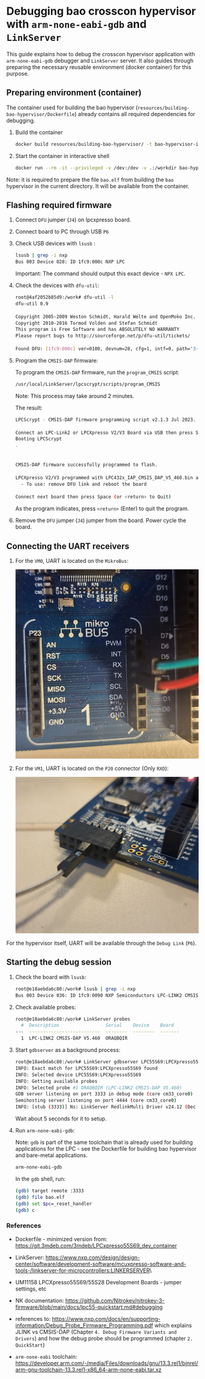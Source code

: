 # Debugging bao crosscon hypervisor with `arm-none-eabi-gdb` and `LinkServer`

This guide explains how to debug the crosscon hypervisor application with
`arm-none-eabi-gdb` debugger and `LinkServer` server. It also guides through
preparing the necessary reusable environment (docker container) for this
purpose.

## Preparing environment (container)

The container used for building the bao hypervisor
(`resources/building-bao-hypervisor/Dockerfile`) already contains all required
dependencies for debugging.

1. Build the container

    ```bash
    docker build resources/building-bao-hypervisor/ -t bao-hypervisor-image
    ```

2. Start the container in interactive shell

    ```bash
    docker run --rm -it --privileged -v /dev:/dev -v .:/workdir bao-hypervisor-image bash
    ```

Note: it is required to prepare the file `bao.elf` from building the `bao`
hypervisor in the current directory. It will be available from the container.

## Flashing required firmware

1. Connect `DFU` jumper (`J4`) on lpcxpresso board.

2. Connect board to PC through USB `P6`

3. Check USB devices with `lsusb` :

    ```bash
    lsusb | grep -i nxp
    Bus 003 Device 028: ID 1fc9:000c NXP LPC
    ```

    Important: The command should output this exact device - `NPX LPC`.

4. Check the devices with `dfu-util`:

    ```bash
    root@4af2052b85d9:/work# dfu-util -l
    dfu-util 0.9

    Copyright 2005-2009 Weston Schmidt, Harald Welte and OpenMoko Inc.
    Copyright 2010-2016 Tormod Volden and Stefan Schmidt
    This program is Free Software and has ABSOLUTELY NO WARRANTY
    Please report bugs to http://sourceforge.net/p/dfu-util/tickets/

    Found DFU: [1fc9:000c] ver=0100, devnum=28, cfg=1, intf=0, path="3-1", alt=0, name="DFU", serial="ABCD"
    ```

5. Program the `CMSIS-DAP` firmware:

    To program the `CMSIS-DAP` firmware, run the `program_CMSIS` script:

    ```bash
    /usr/local/LinkServer/lpcscrypt/scripts/program_CMSIS 
    ```

    Note: This process may take around 2 minutes.

    The result:

    ```bash
    LPCScrypt - CMSIS-DAP firmware programming script v2.1.3 Jul 2023.

    Connect an LPC-Link2 or LPCXpresso V2/V3 Board via USB then press Space.
    Booting LPCScrypt
    .


    CMSIS-DAP firmware successfully programmed to flash.

    LPCXpresso V2/V3 programmed with LPC432x_IAP_CMSIS_DAP_V5_460.bin and has the uniqueID: ORAQBQIR
      - To use: remove DFU link and reboot the board

    Connect next board then press Space (or <return> to Quit)
    ```

    As the program indicates, press `<return>` (Enter) to quit the program.

6. Remove the `DFU` jumper (`J4`) jumper from the board. Power cycle the board.

## Connecting the UART receivers

1. For the `VM0`, UART is located on the `MikroBus`:

    ![UART for VM0](../resources/images/debugging-bao-crosscon-hv/uart-vm0.png)

2. For the `VM1`, UART is located on the `P20` connector (Only `RXD`):

    ![UART for VM1](../resources/images/debugging-bao-crosscon-hv/uart-vm1.png)

For the hypervisor itself, UART will be available through the `Debug Link`
(`P6`).

## Starting the debug session

1. Check the board with `lsusb`:

    ```bash
    root@e18aebda6c80:/work# lsusb | grep -i nxp
    Bus 003 Device 036: ID 1fc9:0090 NXP Semiconductors LPC-LINK2 CMSIS-DAP V5.460
    ```

2. Check available probes:

    ```bash
    root@e18aebda6c80:/work# LinkServer probes
      #  Description                 Serial    Device    Board
    ---  --------------------------  --------  --------  -------
      1  LPC-LINK2 CMSIS-DAP V5.460  ORAQBQIR
    ```

3. Start `gdbserver` as a background process:

    ```bash
    root@e18aebda6c80:/work# LinkServer gdbserver LPC55S69:LPCXpresso55S69 &
    INFO: Exact match for LPC55S69:LPCXpresso55S69 found
    INFO: Selected device LPC55S69:LPCXpresso55S69
    INFO: Getting available probes
    INFO: Selected probe #1 ORAQBQIR (LPC-LINK2 CMSIS-DAP V5.460)
    GDB server listening on port 3333 in debug mode (core cm33_core0)
    Semihosting server listening on port 4444 (core cm33_core0)
    INFO: [stub (3333)] Ns: LinkServer RedlinkMulti Driver v24.12 (Dec 18 2024 18:40:01 - crt_emu_cm_redlink build 869)
    ```

    Wait about 5 seconds for it to setup.

4. Run `arm-none-eabi-gdb`:

    Note: `gdb` is part of the same toolchain that is already used for building
    applications for the LPC - see the Dockerfile for building bao hypervisor
    and bare-metal applications.

    ```bash
    arm-none-eabi-gdb
    ```

    In the `gdb` shell, run:

    ```bash
    (gdb) target remote :3333
    (gdb) file bao.elf
    (gdb) set $pc=_reset_handler
    (gdb) c 
    ```

### References

- Dockerfile - minimized version from:
  <https://git.3mdeb.com/3mdeb/LPCxpresso55S69_dev_container>

- LinkServer:
  <https://www.nxp.com/design/design-center/software/development-software/mcuxpresso-software-and-tools-/linkserver-for-microcontrollers:LINKERSERVER>\

- UM11158 LPCXpresso55S69/55S28 Development Boards - jumper settings, etc

- NK documentation:
  <https://github.com/Nitrokey/nitrokey-3-firmware/blob/main/docs/lpc55-quickstart.md#debugging>

- references to:
  <https://www.nxp.com/docs/en/supporting-information/Debug_Probe_Firmware_Programming.pdf>
  which explains JLINK vs CMSIS-DAP (Chapter `4. Debug Firmware Variants and
  Drivers`) and how the debug probe should be programmed (chapter `2.
  QuickStart`)

- `arm-none-eabi` toolchain:
  <https://developer.arm.com/-/media/Files/downloads/gnu/13.3.rel1/binrel/arm-gnu-toolchain-13.3.rel1-x86_64-arm-none-eabi.tar.xz>
